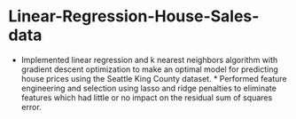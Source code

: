 # Linear-Regression-House-Sales-data
* Implemented linear regression and k nearest neighbors algorithm with gradient descent optimization to make an optimal model for predicting house prices using the Seattle King County dataset. * Performed feature engineering and selection using lasso and ridge penalties to eliminate features which had little or no impact on the residual sum of squares error.
